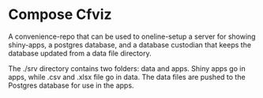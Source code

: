 # Compose Cfviz

A convenience-repo that can be used to oneline-setup a server for showing
shiny-apps, a postgres database, and a database custodian that keeps the
database updated from a data file directory.

The ./srv directory contains two folders: data and apps.  Shiny apps go in
apps, while .csv and .xlsx file go in data. The data files are pushed to the
Postgres database for use in the apps.
